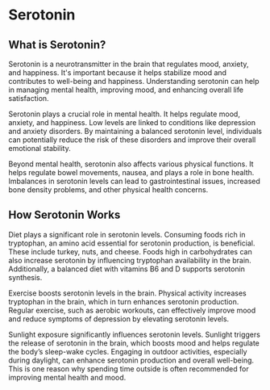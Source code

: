 # Serotonin

## What is Serotonin?

Serotonin is a neurotransmitter in the brain that regulates mood, anxiety, and happiness. It's important because it helps stabilize mood and contributes to well-being and happiness. Understanding serotonin can help in managing mental health, improving mood, and enhancing overall life satisfaction.

Serotonin plays a crucial role in mental health. It helps regulate mood, anxiety, and happiness. Low levels are linked to conditions like depression and anxiety disorders. By maintaining a balanced serotonin level, individuals can potentially reduce the risk of these disorders and improve their overall emotional stability.

Beyond mental health, serotonin also affects various physical functions. It helps regulate bowel movements, nausea, and plays a role in bone health. Imbalances in serotonin levels can lead to gastrointestinal issues, increased bone density problems, and other physical health concerns.

## How Serotonin Works

Diet plays a significant role in serotonin levels. Consuming foods rich in tryptophan, an amino acid essential for serotonin production, is beneficial. These include turkey, nuts, and cheese. Foods high in carbohydrates can also increase serotonin by influencing tryptophan availability in the brain. Additionally, a balanced diet with vitamins B6 and D supports serotonin synthesis.

Exercise boosts serotonin levels in the brain. Physical activity increases tryptophan in the brain, which in turn enhances serotonin production. Regular exercise, such as aerobic workouts, can effectively improve mood and reduce symptoms of depression by elevating serotonin levels.

Sunlight exposure significantly influences serotonin levels. Sunlight triggers the release of serotonin in the brain, which boosts mood and helps regulate the body’s sleep-wake cycles. Engaging in outdoor activities, especially during daylight, can enhance serotonin production and overall well-being. This is one reason why spending time outside is often recommended for improving mental health and mood.